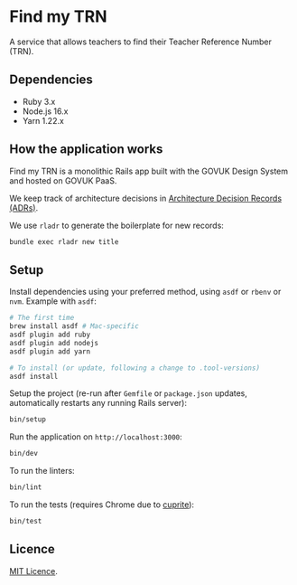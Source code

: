 # Find my TRN

A service that allows teachers to find their Teacher Reference Number (TRN).

## Dependencies

- Ruby 3.x
- Node.js 16.x
- Yarn 1.22.x

## How the application works

Find my TRN is a monolithic Rails app built with the GOVUK Design System and hosted on
GOVUK PaaS.

We keep track of architecture decisions in [Architecture Decision Records
(ADRs)](/adr/).

We use `rladr` to generate the boilerplate for new records:

```bash
bundle exec rladr new title
```

## Setup

Install dependencies using your preferred method, using `asdf` or `rbenv` or `nvm`. Example with `asdf`:

```bash
# The first time
brew install asdf # Mac-specific
asdf plugin add ruby
asdf plugin add nodejs
asdf plugin add yarn

# To install (or update, following a change to .tool-versions)
asdf install
```

Setup the project (re-run after `Gemfile` or `package.json` updates, automatically restarts any running Rails server):

```bash
bin/setup
```

Run the application on `http://localhost:3000`:

```bash
bin/dev
```

To run the linters:

```bash
bin/lint
```

To run the tests (requires Chrome due to
[cuprite](https://github.com/rubycdp/cuprite)):

```bash
bin/test
```

## Licence

[MIT Licence](LICENCE).
